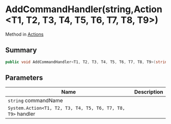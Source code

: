 # AddCommandHandler(string,Action\<T1, T2, T3, T4, T5, T6, T7, T8, T9>)

Method in [Actions](./)

## Summary

```csharp
public void AddCommandHandler<T1, T2, T3, T4, T5, T6, T7, T8, T9>(string commandName, Action<T1, T2, T3, T4, T5, T6, T7, T8, T9> handler);
```

## Parameters

| Name                                                        | Description |
| ----------------------------------------------------------- | ----------- |
| `string` commandName                                        |             |
| `System.Action<T1, T2, T3, T4, T5, T6, T7, T8, T9>` handler |             |
